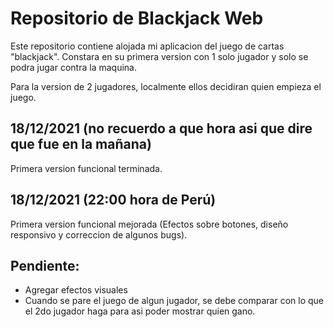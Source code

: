 # Repositorio de Blackjack Web

Este repositorio contiene alojada mi aplicacion del juego de cartas "blackjack". Constara en su primera version con 1 solo jugador y solo se podra jugar contra la maquina.

Para la version de 2 jugadores, localmente ellos decidiran quien empieza el juego.

## 18/12/2021 (no recuerdo a que hora asi que dire que fue en la mañana)

Primera version funcional terminada.
## 18/12/2021 (22:00 hora de Perú)

Primera version funcional mejorada (Efectos sobre botones, diseño responsivo y correccion de algunos bugs).

## Pendiente:

- Agregar efectos visuales
- Cuando se pare el juego de algun jugador, se debe comparar con lo que el 2do jugador haga para asi poder mostrar quien gano.